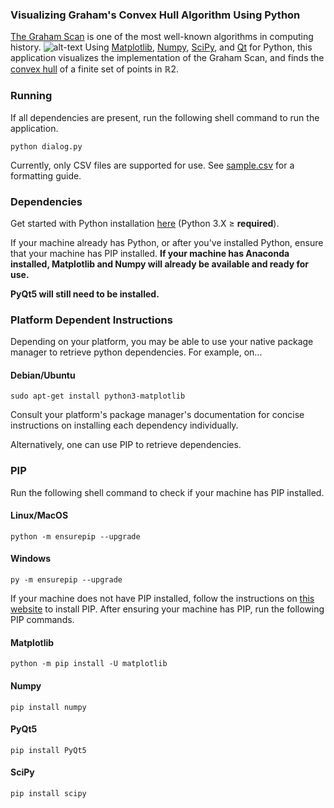 ### Visualizing Graham's Convex Hull Algorithm Using Python
[The Graham Scan](https://mathweb.ucsd.edu/~ronspubs/72_10_convex_hull.pdf) is one of the most well-known algorithms in computing history.
![alt-text](https://github.com/johnma02/Convex-hull-visualization/blob/master/gscan.gif)
Using [Matplotlib](https://matplotlib.org/), [Numpy](https://numpy.org/), [SciPy](https://scipy.org/), and [Qt](https://www.qt.io/qt-for-python) for Python, this application visualizes the implementation of the Graham Scan, and finds the [convex hull](https://mathworld.wolfram.com/ConvexHull.html) of a finite set of points in ℝ2.
### Running
If all dependencies are present, run the following shell command to run the application.
```shell
python dialog.py
```

Currently, only CSV files are supported for use. See [sample.csv](https://github.com/johnma02/Convex-hull-visualization/blob/master/sample.csv) for a formatting guide.
### Dependencies
Get started with Python installation [here](https://www.python.org/downloads/) (Python 3.X ≥ **required**).


If your machine already has Python, or after you've installed Python, ensure that your machine has PIP installed. 
**If your machine has Anaconda installed, Matplotlib and Numpy will already be available and ready for use.**

**PyQt5 will still need to be installed.**

### Platform Dependent Instructions
Depending on your platform, you may be able to use your native package manager to retrieve python dependencies. For example, on...
#### Debian/Ubuntu
```shell
sudo apt-get install python3-matplotlib
```
 
Consult your platform's package manager's documentation for concise instructions on installing each dependency individually.


Alternatively, one can use PIP to retrieve dependencies.
### PIP

Run the following shell command to check if your machine has PIP installed.
#### Linux/MacOS
```shell
python -m ensurepip --upgrade
```
#### Windows
```shell
py -m ensurepip --upgrade
```
If your machine does not have PIP installed, follow the instructions on [this website](https://pip.pypa.io/en/stable/installation/) to install PIP.
After ensuring your machine has PIP, run the following PIP commands.
#### Matplotlib
```shell
python -m pip install -U matplotlib
```
#### Numpy
```shell
pip install numpy
```
#### PyQt5
```shell
pip install PyQt5
```
#### SciPy
```shell
pip install scipy
```

